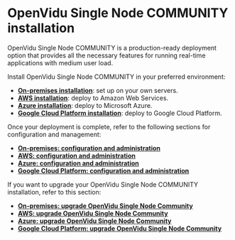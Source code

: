 # OpenVidu Single Node COMMUNITY installation

OpenVidu Single Node COMMUNITY is a production-ready deployment option that provides all the necessary features for running real-time applications with medium user load.

Install OpenVidu Single Node COMMUNITY in your preferred environment:

- [**On-premises installation**](on-premises/install/): set up on your own servers.
- [**AWS installation**](aws/install/): deploy to Amazon Web Services.
- [**Azure installation**](azure/install/): deploy to Microsoft Azure.
- [**Google Cloud Platform installation**](gcp/install/): deploy to Google Cloud Platform.

Once your deployment is complete, refer to the following sections for configuration and management:

- [**On-premises: configuration and administration**](on-premises/admin/)
- [**AWS: configuration and administration**](aws/admin/)
- [**Azure: configuration and administration**](azure/admin/)
- [**Google Cloud Platform: configuration and administration**](gcp/admin/)

If you want to upgrade your OpenVidu Single Node COMMUNITY installation, refer to this section:

- [**On-premises: upgrade OpenVidu Single Node Community**](on-premises/upgrade/)
- [**AWS: upgrade OpenVidu Single Node Community**](aws/upgrade/)
- [**Azure: upgrade OpenVidu Single Node Community**](azure/upgrade/)
- [**Google Cloud Platform: upgrade OpenVidu Single Node Community**](gcp/upgrade/)
